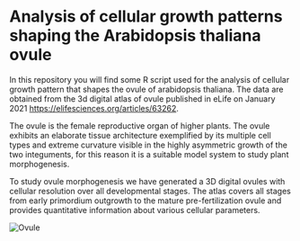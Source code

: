 # Analysis of cellular growth patterns shaping the Arabidopsis thaliana ovule

In this repository you will find some R script used for the analysis of cellular growth pattern that shapes the ovule of arabidopsis thaliana. The data are obtained from the 3d digital atlas of ovule published in eLife on January 2021 https://elifesciences.org/articles/63262.

The ovule is the female reproductive organ of higher plants. The ovule exhibits an elaborate tissue architecture exemplified by its multiple cell types and extreme curvature visible in the highly asymmetric growth of the two integuments, for this reason it is a suitable model system to study plant morphogenesis. 

To study ovule morphogenesis we have generated a 3D digital ovules with cellular resolution over all developmental stages. The atlas covers all stages from early primordium outgrowth to the mature pre-fertilization ovule and provides quantitative information about various cellular parameters.

![Ovule](https://user-images.githubusercontent.com/80686546/111320709-8e2d0280-8667-11eb-915d-043aef359a55.jpg)

